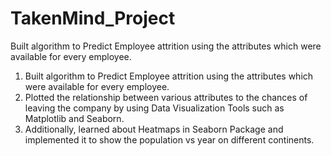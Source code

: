 # TakenMind_Project
Built algorithm to Predict Employee attrition using the attributes which were available for every employee.
1. Built algorithm to Predict Employee attrition using the attributes which were available for every employee.
2. Plotted the relationship between various attributes to the chances of leaving the company by using Data Visualization Tools such as Matplotlib and Seaborn.
3. Additionally, learned about Heatmaps in Seaborn Package and implemented it to show the population vs year on different continents.
